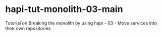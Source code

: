 # hapi-tut-monolith-03-main
Tutorial on Breaking the monolith by using hapi - 03 - Move services into their own repositories
